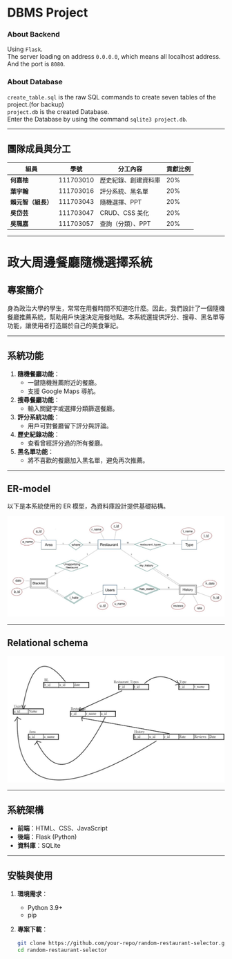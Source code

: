 # DBMS Project

### About Backend
Using `Flask`. <br />
The server loading on address `0.0.0.0`, which means all localhost address. <br />
And the port is `8080`. <br />


### About Database 
`create_table.sql` is the raw SQL commands to create seven tables of the project.(for backup) <br />
`project.db` is the created Database. <br />
Enter the Database by using the command `sqlite3 project.db`.

---
## 團隊成員與分工

| 組員         | 學號       | 分工內容              | 貢獻比例 |
|--------------|------------|-----------------------|----------|
| **何嘉柚**   | 111703010  | 歷史紀錄、創建資料庫 | 20%      |
| **葉宇翰**   | 111703016  | 評分系統、黑名單     | 20%      |
| **賴元智（組長）** | 111703043 | 隨機選擇、PPT        | 20%      |
| **吳岱芸**   | 111703047  | CRUD、CSS 美化       | 20%      |
| **吳珮嘉**   | 111703057  | 查詢（分類）、PPT    | 20%      |

---
# 政大周邊餐廳隨機選擇系統

## 專案簡介
身為政治大學的學生，常常在用餐時間不知道吃什麼。因此，我們設計了一個隨機餐廳推薦系統，幫助用戶快速決定用餐地點。本系統還提供評分、搜尋、黑名單等功能，讓使用者打造屬於自己的美食筆記。

---

## 系統功能
1. **隨機餐廳功能**：
   - 一鍵隨機推薦附近的餐廳。
   - 支援 Google Maps 導航。
2. **搜尋餐廳功能**：
   - 輸入關鍵字或選擇分類篩選餐廳。
3. **評分系統功能**：
   - 用戶可對餐廳留下評分與評論。
4. **歷史紀錄功能**：
   - 查看曾經評分過的所有餐廳。
5. **黑名單功能**：
   - 將不喜歡的餐廳加入黑名單，避免再次推薦。

---

## ER-model
以下是本系統使用的 ER 模型，為資料庫設計提供基礎結構。

![ER-Model](S__47341571.jpg)

---
## Relational schema

![Relation schema](S__47341581.jpg)

---
## 系統架構
- **前端**：HTML、CSS、JavaScript
- **後端**：Flask (Python)
- **資料庫**：SQLite

---

## 安裝與使用
1. **環境需求**：
   - Python 3.9+
   - pip

2. **專案下載**：
   ```bash
   git clone https://github.com/your-repo/random-restaurant-selector.git
   cd random-restaurant-selector
